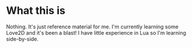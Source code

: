 # What this is
Nothing. It's just reference material for me. I'm currently learning some
Love2D and it's been a blast! I have little experience in Lua so I'm learning
side-by-side.
